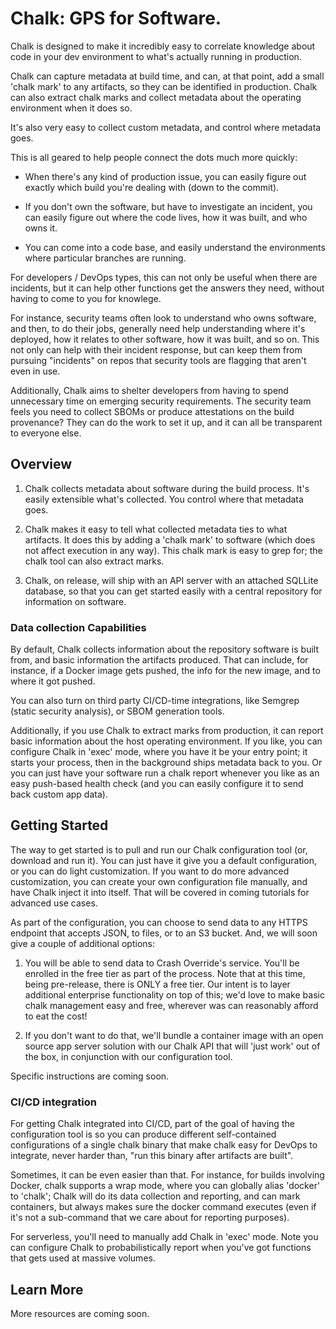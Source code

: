# Chalk: GPS for Software.

Chalk is designed to make it incredibly easy to correlate knowledge
about code in your dev environment to what's actually running in
production.

Chalk can capture metadata at build time, and can, at that point, add
a small 'chalk mark' to any artifacts, so they can be identified in
production. Chalk can also extract chalk marks and collect metadata
about the operating environment when it does so.

It's also very easy to collect custom metadata, and control where
metadata goes.

This is all geared to help people connect the dots much more quickly:

- When there's any kind of production issue, you can easily figure out
  exactly which build you're dealing with (down to the commit).

- If you don't own the software, but have to investigate an incident,
  you can easily figure out where the code lives, how it was built, and
  who owns it.

- You can come into a code base, and easily understand the environments
  where particular branches are running.

For developers / DevOps types, this can not only be useful when there
are incidents, but it can help other functions get the answers they
need, without having to come to you for knowlege.

For instance, security teams often look to understand who owns software,
and then, to do their jobs, generally need help understanding where it's
deployed, how it relates to other software, how it was built, and so on.
This not only can help with their incident response, but can keep them
from pursuing "incidents" on repos that security tools are flagging that
aren't even in use.

Additionally, Chalk aims to shelter developers from having to spend
unnecessary time on emerging security requirements. The security team
feels you need to collect SBOMs or produce attestations on the build
provenance? They can do the work to set it up, and it can all be
transparent to everyone else.

## Overview

1. Chalk collects metadata about software during the build process. It's
   easily extensible what's collected. You control where that metadata
   goes.

1. Chalk makes it easy to tell what collected metadata ties to what
   artifacts. It does this by adding a 'chalk mark' to software (which does
   not affect execution in any way). This chalk mark is easy to grep for;
   the chalk tool can also extract marks.

1. Chalk, on release, will ship with an API server with an attached
   SQLLite database, so that you can get started easily with a central
   repository for information on software.

### Data collection Capabilities

By default, Chalk collects information about the repository software
is built from, and basic information the artifacts produced. That can
include, for instance, if a Docker image gets pushed, the info for the
new image, and to where it got pushed.

You can also turn on third party CI/CD-time integrations, like Semgrep
(static security analysis), or SBOM generation tools.

Additionally, if you use Chalk to extract marks from production, it
can report basic information about the host operating environment. If
you like, you can configure Chalk in 'exec' mode, where you have it be
your entry point; it starts your process, then in the background ships
metadata back to you. Or you can just have your software run a chalk
report whenever you like as an easy push-based health check (and you can
easily configure it to send back custom app data).

## Getting Started

The way to get started is to pull and run our Chalk configuration tool
(or, download and run it). You can just have it give you a default
configuration, or you can do light customization. If you want to do
more advanced customization, you can create your own configuration file
manually, and have Chalk inject it into itself. That will be covered in
coming tutorials for advanced use cases.

As part of the configuration, you can choose to send data to any HTTPS
endpoint that accepts JSON, to files, or to an S3 bucket. And, we will
soon give a couple of additional options:

1. You will be able to send data to Crash Override's service. You'll
   be enrolled in the free tier as part of the process. Note that at this
   time, being pre-release, there is ONLY a free tier. Our intent is to
   layer additional enterprise functionality on top of this; we'd love to
   make basic chalk management easy and free, wherever was can reasonably
   afford to eat the cost!

2. If you don't want to do that, we'll bundle a container image with an
   open source app server solution with our Chalk API that will 'just work'
   out of the box, in conjunction with our configuration tool.

Specific instructions are coming soon.

### CI/CD integration

For getting Chalk integrated into CI/CD, part of the goal of having
the configuration tool is so you can produce different self-contained
configurations of a single chalk binary that make chalk easy for DevOps
to integrate, never harder than, "run this binary after artifacts are
built".

Sometimes, it can be even easier than that. For instance, for builds
involving Docker, chalk supports a wrap mode, where you can globally
alias 'docker' to 'chalk'; Chalk will do its data collection and
reporting, and can mark containers, but always makes sure the docker
command executes (even if it's not a sub-command that we care about for
reporting purposes).

For serverless, you'll need to manually add Chalk in 'exec' mode. Note
you can configure Chalk to probabilistically report when you've got
functions that gets used at massive volumes.

## Learn More

More resources are coming soon.
